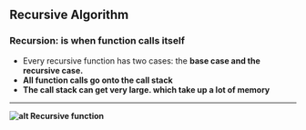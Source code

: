 ## Recursive Algorithm
### Recursion: is when function calls itself
* Every recursive function has two cases: the <b>base case<b> and the <b>recursive case<b>.
* All function calls go onto the call stack
* The call stack can get very large. which take up a lot of memory
---
  ![alt Recursive function](https://blogger.googleusercontent.com/img/b/R29vZ2xl/AVvXsEi43j6t4GZCTJmWet-yLrfKzkr5WbXdrJ-2czCUdlgn6dt5fZ4uQoo-27zTVw72Fy4Pe20HiERIjAG558xtHPbRDTQ5JsU5Y1yE0v7kxi_poRnUPAFvl7zcpOaqSOh7M6UrCYDPTtF90gSd/s1600/recursive-function-factorial-c-plus-plus-recursion.jpg "Title")